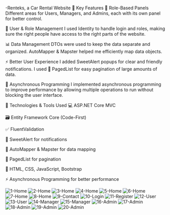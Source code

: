  -Renteks, a Car Rental Website
🌟 Key Features
🔑 Role-Based Panels
Different areas for Users, Managers, and Admins, each with its own panel for better control.

👥 User & Role Management
I used Identity to handle login and roles, making sure the right people have access to the right parts of the website.

📊 Data Management
DTOs were used to keep the data separate and organized.
AutoMapper & Mapster helped me efficiently map data objects.

⚡ Better User Experience
I added SweetAlert popups for clear and friendly notifications.
I used 📜 PagedList for easy pagination of large amounts of data.

🔄 Asynchronous Programming
I implemented asynchronous programming to improve performance by allowing multiple operations to run without blocking the user interface.

🔧 Technologies & Tools Used
💻 ASP.NET Core MVC

🗃️ Entity Framework Core (Code-First)

✅ FluentValidation

🎉 SweetAlert for notifications

🔄 AutoMapper & Mapster for data mapping

📑 PagedList for pagination

🎨 HTML, CSS, JavaScript, Bootstrap

⚡ Asynchronous Programming for better performance

![1-Home](https://github.com/user-attachments/assets/f06241d5-7448-4e5c-905a-3b823d5e1b6e)
![2-Home](https://github.com/user-attachments/assets/3d27d99a-c6ed-4e38-81a5-ad1087e0c315)
![3-Home](https://github.com/user-attachments/assets/ce2055ea-6f93-4691-bed1-97c67ff81f46)
![4-Home](https://github.com/user-attachments/assets/c9a4c5ab-f874-41db-85b6-195b3f4d6673)
![5-Home](https://github.com/user-attachments/assets/697e77c9-5bb9-4ad8-903c-fb26584a1136)
![6-Home](https://github.com/user-attachments/assets/bceb2081-777c-4779-ab43-14e587baa4ec)
![7-Home](https://github.com/user-attachments/assets/6846c7b9-2531-4265-9a98-ab913302ef29)
![8-Home](https://github.com/user-attachments/assets/8c9c7ee0-5120-45bf-a37b-affa09b7c329)
![9-Contact](https://github.com/user-attachments/assets/1b43469d-bb7e-44e4-880f-8e26adccff61)
![10-Login](https://github.com/user-attachments/assets/55bb9710-7ee4-4415-814f-086ea6ed0f32)
![11-Register](https://github.com/user-attachments/assets/d44d815a-2303-4e32-a81e-bf130c9b0397)
![12-User](https://github.com/user-attachments/assets/92357a8f-173a-4d1f-9819-cb865ce41225)
![13-User](https://github.com/user-attachments/assets/6c516709-402e-4cbe-bf56-fcbbb0890f61)
![14-Manager](https://github.com/user-attachments/assets/f17e3390-1ccf-408f-b288-0455e707ecf3)
![15-Manager](https://github.com/user-attachments/assets/0b20df1b-c374-4503-81bb-f53394864f9f)
![16-Admin](https://github.com/user-attachments/assets/2c1a7ef3-837d-4426-aa0b-530efcbde584)
![17-Admin](https://github.com/user-attachments/assets/9478fcb6-82f5-4efa-9c7c-ac8e16104836)
![18-Admin](https://github.com/user-attachments/assets/2eba5296-50e1-4fde-aa1c-63966678258f)
![19-Admin](https://github.com/user-attachments/assets/d8c28bb5-c80f-42aa-b51f-c5f0e5318292)
![20-Admin](https://github.com/user-attachments/assets/ac0f5647-773d-4a36-a199-429299d1ee16)
